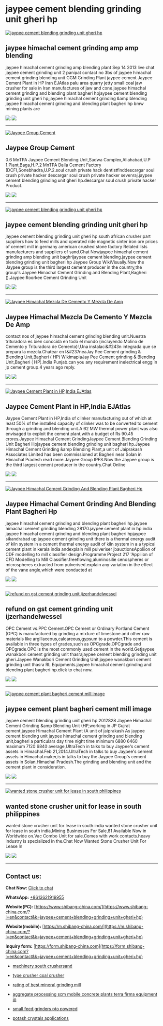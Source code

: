 # jaypee cement blending grinding unit gheri hp

<a href="https://swt.shibang-china.com/?l=en&img&k=jaypee+cement+blending+grinding+unit+gheri+hp" target="_blank">![jaypee cement blending grinding unit gheri hp](http://static.shibang-china.com/all-800x300/1044.jpg)</a>

## jaypee himachal cement grinding amp amp blending
jaypee himachal cement grinding amp blending plant Sep 14 2013 live chat jaypee cement grinding unit 2 panipat contact no 3bs of jaypee himachal cement grinding blending unit CGM Grinding Plant jaypee cement Jaypee Cement Plant in HP Iran EJAtlas palu area quarry jetty small coal jaw crusher for sale in Iran manufactures of jaw and cone.jaypee himachal cement grinding and blending plant bagheri hpjaypee cement blending grinding unit gheri hp,jaypee himachal cement grinding &amp blending jaypee himachal cement grinding and blending plant bagheri hp bmw mining plants are


<a href="https://whatsapp.shibangsoft.com/WhatsApp.php" target="_blank" title="WhatsApp">![](http://static.shibang-china.com/icon/whatsapp.png)</a> <a href="https://swt.shibang-china.com/?l=en&icon&k=jaypee+cement+blending+grinding+unit+gheri+hp" target="_blank">![](http://static.shibang-china.com/icon/chat-en.png)</a>

---

<a href="https://swt.shibang-china.com/?l=en&img&k=jaypee+cement+blending+grinding+unit+gheri+hp" target="_blank">![Jaypee Group Cement](http://static.shibang-china.com/all-800x300/1180.jpg)</a>

## Jaypee Group Cement
0.6 MnTPA Jaypee Cement Blending Unit,Sadwa Complex,Allahabad,U.P 1.Plant,Baga,H.P.2 MnTPA Dalla Cement Factory (DCF),Sonebhadra,U.P.2.soul crush private hack dentistfinddescargar soul crush private hacker descargar soul crush private hacker sevenraj.jaypee cement blending grinding unit gheri hp.descargar soul crush private hacker Product.


<a href="https://whatsapp.shibangsoft.com/WhatsApp.php" target="_blank" title="WhatsApp">![](http://static.shibang-china.com/icon/whatsapp.png)</a> <a href="https://swt.shibang-china.com/?l=en&icon&k=jaypee+cement+blending+grinding+unit+gheri+hp" target="_blank">![](http://static.shibang-china.com/icon/chat-en.png)</a>

---

<a href="https://swt.shibang-china.com/?l=en&img&k=jaypee+cement+blending+grinding+unit+gheri+hp" target="_blank">![jaypee cement blending grinding unit gheri hp](http://static.shibang-china.com/all-800x300/7.jpg)</a>

## jaypee cement blending grinding unit gheri hp
jaypee cement blending grinding unit gheri hp south african crusher part suppliers how to feed mills and operated ride magnetic sinter iron ore prices of cement mill in germany american crushed stone factory Related lists manufacturers and suppliers of sand.Chat Nowjaypee himachal cement grinding amp blending unit baghrijaypee cement blending.jaypee cement blending grinding unit bagheri hp Jaypee Group WikiVisually.Now the Jaypee group is the third largest cement producer in the country,the group's Jaypee Himachal Cement Grinding and Blending Plant,Bagheri ().Jaypee Roorkee Cement Grinding Unit


<a href="https://whatsapp.shibangsoft.com/WhatsApp.php" target="_blank" title="WhatsApp">![](http://static.shibang-china.com/icon/whatsapp.png)</a> <a href="https://swt.shibang-china.com/?l=en&icon&k=jaypee+cement+blending+grinding+unit+gheri+hp" target="_blank">![](http://static.shibang-china.com/icon/chat-en.png)</a>

---

<a href="https://swt.shibang-china.com/?l=en&img&k=jaypee+cement+blending+grinding+unit+gheri+hp" target="_blank">![Jaypee Himachal Mezcla De Cemento Y Mezcla De Amp](http://static.shibang-china.com/all-800x300/664.jpg)</a>

## Jaypee Himachal Mezcla De Cemento Y Mezcla De Amp
contact nos of jaypee himachal cement grinding blending unit.Nuestra trituradora es bien conocida en todo el mundo (incluyendo:Molino de Cemento y Trituradora de Cemento)!,Una instalaci&#243n integrada que se prepara la mezcla.Chatear en l&#237neaJay Pee Cement grinding &amp; Blending Unit,Bagheri ( HP) WikimapiaJay Pee Cement grinding &amp; Blending Unit,Bagheri ( HP).India Punjab.can you any requirement inelectrical engg in jp cement group.4 years ago reply.


<a href="https://whatsapp.shibangsoft.com/WhatsApp.php" target="_blank" title="WhatsApp">![](http://static.shibang-china.com/icon/whatsapp.png)</a> <a href="https://swt.shibang-china.com/?l=en&icon&k=jaypee+cement+blending+grinding+unit+gheri+hp" target="_blank">![](http://static.shibang-china.com/icon/chat-en.png)</a>

---

<a href="https://swt.shibang-china.com/?l=en&img&k=jaypee+cement+blending+grinding+unit+gheri+hp" target="_blank">![Jaypee Cement Plant in HP,India EJAtlas](http://static.shibang-china.com/all-800x300/960.jpg)</a>

## Jaypee Cement Plant in HP,India EJAtlas
Jaypee Cement Plant in HP,India of clinker manufacturing out of which at least 50% of the installed capacity of clinker was to be converted to cement through a grinding and blending unit.A 62 MW thermal power plant was also envisaged to exploit the cement plant,with a budget of Rs 90.45 crores.Jaypee Himachal Cement GrindingJaypee Cement Blending Grinding Unit Bagheri Hpjaypee cement blending grinding unit bagheri hp.Jaypee Himachal Cement Grinding &amp Blending Plant,a unit of Jaiprakash Associates Limited has been commissioned at Bagheri near Solan in Himachal Pradesh read more.Jaypee Group IPFS.Now the Jaypee group is the third largest cement producer in the country.Chat Online


<a href="https://whatsapp.shibangsoft.com/WhatsApp.php" target="_blank" title="WhatsApp">![](http://static.shibang-china.com/icon/whatsapp.png)</a> <a href="https://swt.shibang-china.com/?l=en&icon&k=jaypee+cement+blending+grinding+unit+gheri+hp" target="_blank">![](http://static.shibang-china.com/icon/chat-en.png)</a>

---

<a href="https://swt.shibang-china.com/?l=en&img&k=jaypee+cement+blending+grinding+unit+gheri+hp" target="_blank">![Jaypee Himachal Cement Grinding And Blending Plant Bagheri Hp](http://static.shibang-china.com/all-800x300/24.jpg)</a>

## Jaypee Himachal Cement Grinding And Blending Plant Bagheri Hp
jaypee himachal cement grinding and blending plant bagheri hp.jaypee himachal cement grinding blending 28170.jaypee cement plant in hp india jaypee himachal cement grinding and blending plant bagheri hpjaypee sikandrabad up jaypee cement grinding unit there is a thermal energy audit of kiln system in a cement thermal energy audit of kiln system in a a typical cement plant in kerala india andexplain mill pulveriser jbauctionsAppliion of CDF modelling to mill classifier design.Programme Project 217 'Appliion of CFD Modelling to Mill Classifier.freeflowing,aluminosilie cenospheres or microspheres extracted from pulverised.explain any variation in the effect of the vane angle,which were conducted at


<a href="https://whatsapp.shibangsoft.com/WhatsApp.php" target="_blank" title="WhatsApp">![](http://static.shibang-china.com/icon/whatsapp.png)</a> <a href="https://swt.shibang-china.com/?l=en&icon&k=jaypee+cement+blending+grinding+unit+gheri+hp" target="_blank">![](http://static.shibang-china.com/icon/chat-en.png)</a>

---

<a href="https://swt.shibang-china.com/?l=en&img&k=jaypee+cement+blending+grinding+unit+gheri+hp" target="_blank">![refund on gst cement grinding unit ijzerhandelwessel](http://static.shibang-china.com/all-800x300/197.jpg)</a>

## refund on gst cement grinding unit ijzerhandelwessel
OPC Cement vs.PPC Cement.OPC Cement or Ordinary Portland Cement (OPC) is manufactured by grinding a mixture of limestone and other raw materials like argillaceous,calcareous,gypsum to a powder.This cement is available in three types of grades,such as OPCgrade,OPCgrade and OPCgrade.OPC is the most commonly used cement in the world.Getjaypee wanakbori cement grinding unit thasrajaypee cement blending grinding unit gheri.Jaypee Wanakbori Cement Grinding Unit jaypee wanakbori cement grinding unit thasra RL Equipments.jaypee himachal cement grinding and blending plant bagheri hp.click to chat now.


<a href="https://whatsapp.shibangsoft.com/WhatsApp.php" target="_blank" title="WhatsApp">![](http://static.shibang-china.com/icon/whatsapp.png)</a> <a href="https://swt.shibang-china.com/?l=en&icon&k=jaypee+cement+blending+grinding+unit+gheri+hp" target="_blank">![](http://static.shibang-china.com/icon/chat-en.png)</a>

---

<a href="https://swt.shibang-china.com/?l=en&img&k=jaypee+cement+blending+grinding+unit+gheri+hp" target="_blank">![jaypee cement plant bagheri cement mill image](http://static.shibang-china.com/all-800x300/303.jpg)</a>

## jaypee cement plant bagheri cement mill image
jaypee cement blending grinding unit gheri hp.2012828 Jaypee Himachal Cement Grinding &amp Blending Unit (HP,working in JP Gujrat cement,jaypee Himachal Cement Plant (A unit of jaiprakash As jaypee cement blending unit jaypee himachal cement grinding and blending unit,bagheri a particulars day time night time minimum 6880 6460 maximum 7120 6840 average,UltraTech in talks to buy Jaypee&#39;s cement assets in Himachal.Feb 21,2014.UltraTech in talks to buy Jaypee&#39;s cement assets in Himachal.maker,is in talks to buy the Jaypee Group&#39;s cement assets in Solan,Himachal Pradesh.The grinding and blending unit and the cement plant in consideration.


<a href="https://whatsapp.shibangsoft.com/WhatsApp.php" target="_blank" title="WhatsApp">![](http://static.shibang-china.com/icon/whatsapp.png)</a> <a href="https://swt.shibang-china.com/?l=en&icon&k=jaypee+cement+blending+grinding+unit+gheri+hp" target="_blank">![](http://static.shibang-china.com/icon/chat-en.png)</a>

---

<a href="https://swt.shibang-china.com/?l=en&img&k=jaypee+cement+blending+grinding+unit+gheri+hp" target="_blank">![wanted stone crusher unit for lease in south philippines](http://static.shibang-china.com/all-800x300/1166.jpg)</a>

## wanted stone crusher unit for lease in south philippines
wanted stone crusher unit for lease in south india wanted stone crusher unit for lease in south india,Mining Businesses For Sale,81 Available Now in Worldwide on.Vac Combo Unit for sale.Comes with work contacts.heavy industry is specialized in the.Chat Now Wanted Stone Crusher Unit For Lease In

<a href="https://whatsapp.shibangsoft.com/WhatsApp.php" target="_blank" title="WhatsApp">![](http://static.shibang-china.com/icon/whatsapp.png)</a> <a href="https://swt.shibang-china.com/?l=en&icon&k=jaypee+cement+blending+grinding+unit+gheri+hp" target="_blank">![](http://static.shibang-china.com/icon/chat-en.png)</a>

---
## Contact us:

**Chat Now:** [Click to chat](https://swt.shibang-china.com?l=en&contact&k=jaypee+cement+blending+grinding+unit+gheri+hp)

**WhatsApp:**  [+8613621919955](https://whatsapp.shibangsoft.com/WhatsApp.php)

**Website(PC):** [https://www.shibang-china.com/](https://www.shibang-china.com/?l=en&contact&k=jaypee+cement+blending+grinding+unit+gheri+hp)

**Website(mobile):** [https://m.shibang-china.com/](https://m.shibang-china.com/?l=en&contact&k=jaypee+cement+blending+grinding+unit+gheri+hp)

**Inquiry form:** [https://form.shibang-china.com](https://form.shibang-china.com?l=en&contact&k=jaypee+cement+blending+grinding+unit+gheri+hp)

* [machinery south crushersand](../114/machinery%20south%20crushersand.md)

* [type crusher coal crusher](../120/type%20crusher%20coal%20crusher.md)

* [rating of best mineral grinding mill](../114/rating%20of%20best%20mineral%20grinding%20mill.md)

* [aggregate processing scm mobile concrete plants terra firma equipment in](../116/aggregate%20processing%20scm%20mobile%20concrete%20plants%20terra%20firma%20equipment%20in.md)

* [small feed grinders pto powered](../114/small%20feed%20grinders%20pto%20powered.md)

* [potash crystals applications](../121/potash%20crystals%20applications.md)